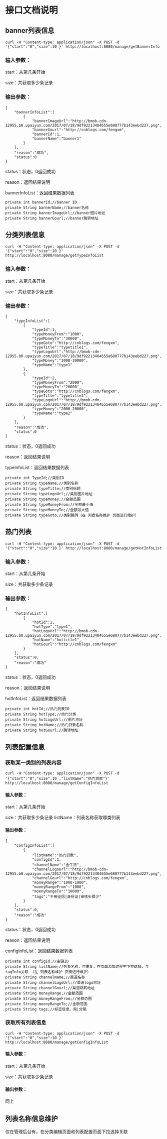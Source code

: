 # 接口文档说明
## banner列表信息
`curl -H "Content-type: application/json" -X POST -d '{"start":"0","size":10 }' http://localhost:8080/manage/getBannerInfo`
### 输入参数：
start：从第几条开始

size：共获取多少条记录
### 输出参数：
```
{
    "bannerInfoList":[
        {
            "bannerImageUrl":"http://bmob-cdn-12955.b0.upaiyun.com/2017/07/18/9df92213404655e680777b143eebd227.png",
            "bannerGourl":"http://cnblogs.com/fengxm",
            "bannerId":1,
            "bannerName":"banner1"
        }
    ],
    "reason":"成功",
    "status":0
}
```
status：状态，0返回成功

reason：返回结果说明

bannerInfoList：返回结果数据列表	
```
private int bannerId;//banner ID
private String bannerName;//banner名称
private String bannerImageUrl;//banner图片地址
private String bannerGourl;//banner跳转地址
```

## 分类列表信息
`curl -H "Content-type: application/json" -X POST -d '{"start":"0","size":10 }' http://localhost:8080/manage/getTypeInfoList`
### 输入参数：
start：从第几条开始

size：共获取多少条记录
### 输出参数：
```
{
    "typeInfoList":[
        {
            "typeId":1,
            "typeMoneyFrom":"1000",
            "typeMoneyTo":"30000",
            "typeGoto":"http://cnblogs.com/fengxm",
            "typeTitle":"typetitle1",
            "typeLogoUrl":"http://bmob-cdn-12955.b0.upaiyun.com/2017/07/18/9df92213404655e680777b143eebd227.png",
            "typeMoney":"1000-30000",
            "typeName":"type1"
        },
        {
            "typeId":2,
            "typeMoneyFrom":"2000",
            "typeMoneyTo":"20000",
            "typeGoto":"http://cnblogs.com/fengxm",
            "typeTitle":"typetitle2",
            "typeLogoUrl":"http://bmob-cdn-12955.b0.upaiyun.com/2017/07/18/9df92213404655e680777b143eebd227.png",
            "typeMoney":"2000-20000",
            "typeName":"type2"
        }
    ],
    "reason":"成功",
    "status":0
}
```
status：状态，0返回成功

reason：返回结果说明

typeInfoList：返回结果数据列表	
```
private int TypeId;//类别ID
private String typeName;//类别名称
private String typeTitle;//类别标题
private String typeLogoUrl;//类别图片地址
private String typeMoney;//金额范围
private String typeMoneyFrom;//金额最小值
private String typeMoneyTo;//金额最大值
private String typeGoto;//类别跳转（在 列表名称维护 页面进行维护）
```


## 热门列表
`curl -H "Content-type: application/json" -X POST -d '{"start":"0","size":10 }' http://localhost:8080/manage/getHotInfoList`
### 输入参数：
start：从第几条开始

size：共获取多少条记录
### 输出参数：
```
{
    "hotInfoList":[
        {
            "hotId":1,
            "hotType":"type1",
            "hotLogoUrl":"http://bmob-cdn-12955.b0.upaiyun.com/2017/07/18/9df92213404655e680777b143eebd227.png",
            "hotName":"hottitle1",
            "hotGourl":"http://cnblogs.com/fengxm"
        }
    ],
    "status":0,
    "reason":"成功"
}
```
status：状态，0返回成功

reason：返回结果说明

hotInfoList：返回结果数据列表	
```
private int hotId;//热门列表ID
private String hotType;//热门分类
private String hotLogoUrl;//图片地址
private String hotName;//热门贷款名称
private String hotGourl;//跳转地址
```
## 列表配置信息
### 获取某一类别的列表内容
`curl -H "Content-type: application/json" -X POST -d '{"start":"0","size":10 ,"listName":"热门贷款"}' http://localhost:8080/manage/getConfigInfoList`
#### 输入参数：
start：从第几条开始

size：共获取多少条记录
listName：列表名称获取哪类列表
#### 输出参数：
```
{
    "configInfoList":[
        {
            "listName":"热门贷款",
            "configId":1,
            "channelName":"金牛贷",
            "channelLogoUrl":"http://bmob-cdn-12955.b0.upaiyun.com/2017/07/18/9df92213404655e680777b143eebd227.png",
            "channelGourl":"http://cnblogs.com/fengxm",
            "moneyRange":"1000-1000",
            "moneyRangeFrom":"1000",
            "moenyRangeTo":"10000",
            "tags":"不用征信|身份证|审核步骤少"
        }
    ],
    "status":0,
    "reason":"成功"
}
```
status：状态，0返回成功

reason：返回结果说明

configInfoList：返回结果数据列表	
```
private int configId;//主键ID
private String listName;//列表名称，可重复，在页面添加过程中下拉选择，与tagInfo关联 （在 列表名称维护 页面进行维护）
private String channelName;//渠道名称
private String channelLogoUrl;//渠道logo地址
private String channelGourl;//渠道跳转地址
private String moneyRange;//金额范围
private String moneyRangeFrom;//金额范围
private String moenyRangeTo;//金额范围
private String tags;//标签信息，用|分隔
```
### 获取所有列表信息
`curl -H "Content-type: application/json" -X POST -d '{"start":"0","size":10 }' http://localhost:8080/manage/getConfigInfoList`
#### 输入参数：
start：从第几条开始

size：共获取多少条记录
#### 输出参数：
同上

## 列表名称信息维护
仅在管理后台有，在分类编辑页面和列表配置页面下拉选择关联
